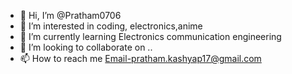 - 👋 Hi, I’m @Pratham0706
- 👀 I’m interested in coding, electronics,anime
- 🌱 I’m currently learning Electronics communication engineering
- 💞️ I’m looking to collaborate on ..
- 📫 How to reach me Email-pratham.kashyap17@gmail.com

<!---
Pratham0706/Pratham0706 is a ✨ special ✨ repository because its `README.md` (this file) appears on your GitHub profile.
You can click the Preview link to take a look at your changes.
--->
